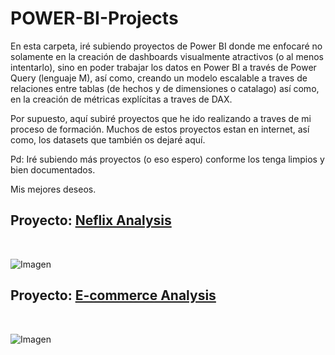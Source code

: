 # POWER-BI-Projects

En esta carpeta, iré subiendo proyectos de Power BI donde me enfocaré no solamente en la creación de dashboards visualmente atractivos (o al menos intentarlo), sino
en poder trabajar los datos en Power BI a través de Power Query (lenguaje M), así como, creando un modelo escalable a traves de relaciones entre tablas (de hechos y de
dimensiones o catalago) así como, en la creación de métricas explícitas a traves de DAX.

Por supuesto, aquí subiré proyectos que he ido realizando a traves de mi proceso de formación. Muchos de estos proyectos estan en internet, así como, los datasets que
también os dejaré aquí. 

Pd: Iré subiendo más proyectos (o eso espero) conforme los tenga limpios y bien documentados.

Mis mejores deseos.


## Proyecto: [Neflix Analysis](https://github.com/StatisticsWithJIMP/POWER-BI/tree/main/Proyecto_Netflix)
<br>

![Imagen](https://github.com/StatisticsWithJIMP/POWER-BI/blob/main/Proyecto_Netflix/NF_DB.jpg)

## Proyecto: [E-commerce Analysis](https://github.com/StatisticsWithJIMP/POWER-BI/tree/main/Proyecto_Ecommerce_Time)
<br>

![Imagen](https://github.com/StatisticsWithJIMP/POWER-BI/blob/main/Proyecto_Ecommerce/PE_PT.jpg)
